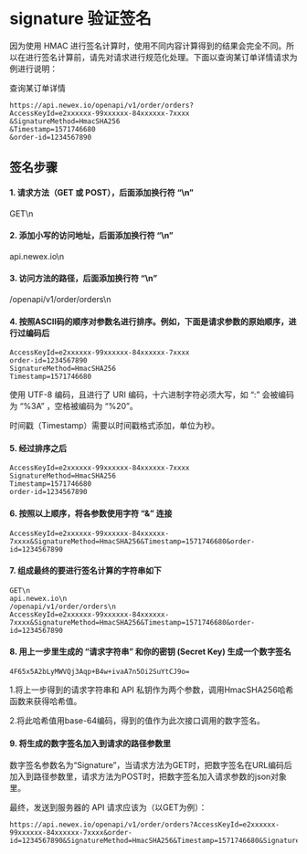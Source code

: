 # signature 验证签名

因为使用 HMAC 进行签名计算时，使用不同内容计算得到的结果会完全不同。所以在进行签名计算前，请先对请求进行规范化处理。下面以查询某订单详情请求为例进行说明：

查询某订单详情
```
https://api.newex.io/openapi/v1/order/orders?
AccessKeyId=e2xxxxxx-99xxxxxx-84xxxxxx-7xxxx
&SignatureMethod=HmacSHA256
&Timestamp=1571746680
&order-id=1234567890
```

## 签名步骤

#### 1. 请求方法（GET 或 POST），后面添加换行符 “\n”
GET\n

#### 2. 添加小写的访问地址，后面添加换行符 “\n”
api.newex.io\n

#### 3. 访问方法的路径，后面添加换行符 “\n”
/openapi/v1/order/orders\n

#### 4. 按照ASCII码的顺序对参数名进行排序。例如，下面是请求参数的原始顺序，进行过编码后
```
AccessKeyId=e2xxxxxx-99xxxxxx-84xxxxxx-7xxxx
order-id=1234567890
SignatureMethod=HmacSHA256
Timestamp=1571746680
```

 使用 UTF-8 编码，且进行了 URI 编码，十六进制字符必须大写，如 “:” 会被编码为 “%3A” ，空格被编码为 “%20”。

 时间戳（Timestamp）需要以时间戳格式添加，单位为秒。

#### 5. 经过排序之后
```
AccessKeyId=e2xxxxxx-99xxxxxx-84xxxxxx-7xxxx
SignatureMethod=HmacSHA256
Timestamp=1571746680
order-id=1234567890
```

#### 6. 按照以上顺序，将各参数使用字符 “&” 连接
```
AccessKeyId=e2xxxxxx-99xxxxxx-84xxxxxx-7xxxx&SignatureMethod=HmacSHA256&Timestamp=1571746680&order-id=1234567890
```

#### 7. 组成最终的要进行签名计算的字符串如下
```
GET\n
api.newex.io\n
/openapi/v1/order/orders\n
AccessKeyId=e2xxxxxx-99xxxxxx-84xxxxxx-7xxxx&SignatureMethod=HmacSHA256&Timestamp=1571746680&order-id=1234567890
```

#### 8. 用上一步里生成的 “请求字符串” 和你的密钥 (Secret Key) 生成一个数字签名
```
4F65x5A2bLyMWVQj3Aqp+B4w+ivaA7n5Oi2SuYtCJ9o=
```
1.将上一步得到的请求字符串和 API 私钥作为两个参数，调用HmacSHA256哈希函数来获得哈希值。

2.将此哈希值用base-64编码，得到的值作为此次接口调用的数字签名。

#### 9. 将生成的数字签名加入到请求的路径参数里
数字签名参数名为“Signature”，当请求方法为GET时，把数字签名在URL编码后加入到路径参数里，请求方法为POST时，把数字签名加入请求参数的json对象里。

最终，发送到服务器的 API 请求应该为（以GET为例）：

```
https://api.newex.io/openapi/v1/order/orders?AccessKeyId=e2xxxxxx-99xxxxxx-84xxxxxx-7xxxx&order-id=1234567890&SignatureMethod=HmacSHA256&Timestamp=1571746680&Signature=4F65x5A2bLyMWVQj3Aqp%2BB4w%2BivaA7n5Oi2SuYtCJ9o%3D
```


